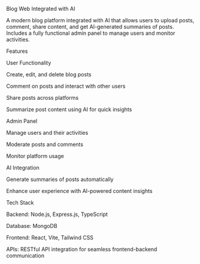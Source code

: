 Blog Web Integrated with AI

A modern blog platform integrated with AI that allows users to upload posts, comment, share content, and get AI-generated summaries of posts. Includes a fully functional admin panel to manage users and monitor activities.

Features

User Functionality

Create, edit, and delete blog posts

Comment on posts and interact with other users

Share posts across platforms

Summarize post content using AI for quick insights

Admin Panel

Manage users and their activities

Moderate posts and comments

Monitor platform usage

AI Integration

Generate summaries of posts automatically

Enhance user experience with AI-powered content insights

Tech Stack

Backend: Node.js, Express.js, TypeScript

Database: MongoDB

Frontend: React, Vite, Tailwind CSS

APIs: RESTful API integration for seamless frontend-backend communication
